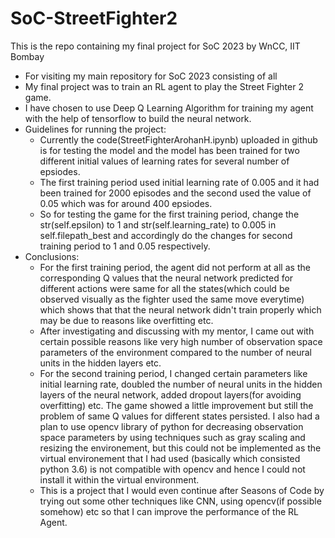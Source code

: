 # SoC-StreetFighter2
This is the repo containing my final project for SoC 2023 by WnCC, IIT Bombay
* For visiting my main repository for SoC 2023 consisting of all
* My final project was to train an RL agent to play the Street Fighter 2 game.
* I have chosen to use Deep Q Learning Algorithm for training my agent with the help of tensorflow to build the neural network.
* Guidelines for running the project:
  - Currently the code(StreetFighterArohanH.ipynb) uploaded in github is for testing the model and the model has been trained for two different initial values of learning rates for several number of epsiodes.
  - The first training period used initial learning rate of 0.005 and it had been trained for 2000 episodes and the second used the value of 0.05 which was for around 400 epsiodes.
  - So for testing the game for the first training period, change the str(self.epsilon) to 1 and str(self.learning_rate) to 0.005 in self.filepath_best and accordingly do the changes for second training period to 1 and 0.05 respectively.
* Conclusions:
  - For the first training period, the agent did not perform at all as the corresponding Q values that the neural network predicted for different actions were same   for all the states(which could be observed visually as the fighter used the same move everytime) which shows that that the neural network didn't train properly which may be due to reasons like overfitting etc.
  - After investigating and discussing with my mentor, I came out with certain possible reasons like very high number of observation space parameters of the environment compared to the number of neural units in the hidden layers etc.
  - For the second training period, I changed certain parameters like initial learning rate, doubled the number of neural units in the hidden layers of the neural network, added dropout layers(for avoiding overfitting) etc. The game showed a little improvement but still the problem of same Q values for different states persisted. I also had a plan to use opencv library of python for decreasing observation space parameters by using techniques such as gray scaling and resizing the environement, but this could not be implemented as the virtual environement that I had used (basically which consisted python 3.6) is not compatible with opencv and hence I could not install it within the virtual environment.
  - This is a project that I would even continue after Seasons of Code by trying out some other techniques like CNN, using opencv(if possible somehow) etc so that I can improve the performance of the RL Agent.
    
  
